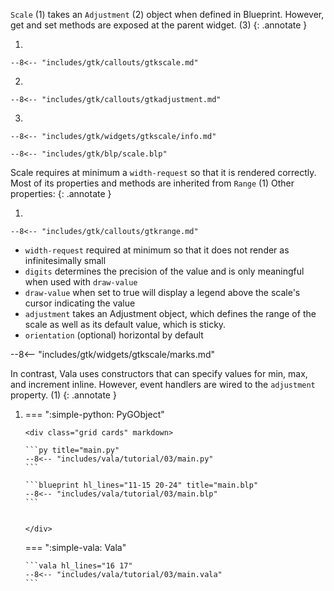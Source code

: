 `Scale` (1) takes an `Adjustment` (2) object when defined in Blueprint.
However, get and set methods are exposed at the parent widget. (3)
{: .annotate }

1.  

    --8<-- "includes/gtk/callouts/gtkscale.md"

2.  

    --8<-- "includes/gtk/callouts/gtkadjustment.md"

3.  

    --8<-- "includes/gtk/widgets/gtkscale/info.md"


```blueprint title="blp/scale.blp"
--8<-- "includes/gtk/blp/scale.blp"
```

Scale requires at minimum a `width-request` so that it is rendered correctly.
Most of its properties and methods are inherited from `Range` (1)
Other properties:
{: .annotate }

1.  

    --8<-- "includes/gtk/callouts/gtkrange.md"

<!-- -->

-   `width-request` required at minimum so that it does not render as infinitesimally small
-   `digits` determines the precision of the value and is only meaningful when used with `draw-value`
-   `draw-value` when set to true will display a legend above the scale's cursor indicating the value
-   `adjustment` takes an Adjustment object, which defines the range of the scale as well as its default value, which is sticky.
-   `orientation` (optional) horizontal by default

--8<-- "includes/gtk/widgets/gtkscale/marks.md"

In contrast, Vala uses constructors that can specify values for min, max, and increment inline.
However, event handlers are wired to the `adjustment` property. (1)
{: .annotate }

1.  === ":simple-python: PyGObject"

        <div class="grid cards" markdown>

        ```py title="main.py"
        --8<-- "includes/vala/tutorial/03/main.py"
        ```

        ```blueprint hl_lines="11-15 20-24" title="main.blp"
        --8<-- "includes/vala/tutorial/03/main.blp"
        ```


        </div>

    === ":simple-vala: Vala"

        ```vala hl_lines="16 17"
        --8<-- "includes/vala/tutorial/03/main.vala"
        ```

